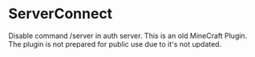 # ServerConnect
Disable command /server in auth server.
This is an old MineCraft Plugin. The plugin is not prepared for public use due to it's not updated.
